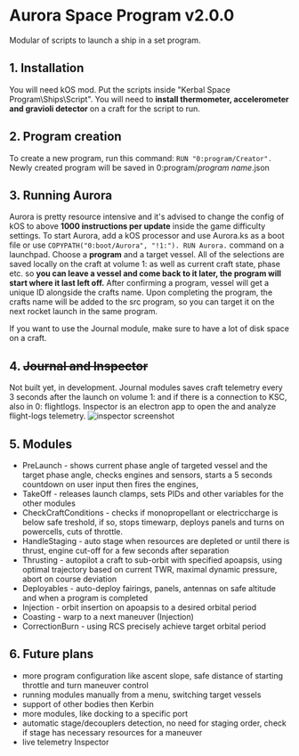 # Aurora Space Program v2.0.0

Modular of scripts to launch a ship in a set program.
## 1. Installation
You will need kOS mod. Put the scripts inside "Kerbal Space Program\Ships\Script".
You will need to **install thermometer, accelerometer and gravioli detector** on a craft for the script to run.

## 2. Program creation
To create a new program, run this command: ```RUN "0:program/Creator".```
Newly created program will be saved in 0:program/*program name*.json

## 3. Running Aurora
Aurora is pretty resource intensive and it's advised to change the config of kOS to above **1000 instructions per update** inside the game difficulty settings.
To start Aurora, add a kOS processor and use Aurora.ks as a boot file or use ```COPYPATH("0:boot/Aurora", "!1:"). RUN Aurora.``` command on a launchpad.
Choose a **program** and a target vessel. All of the selections are saved locally on the craft at volume 1: as well as current craft state, phase etc. so **you can leave a vessel and come back to it later, the program will start where it last left off.**
After confirming a program, vessel will get a unique ID alongside the crafts name. Upon completing the program, the crafts name will be added to the src program, so you can target it on the next rocket launch in the same program.
 
If you want to use the Journal module, make sure to have a lot of disk space on a craft.
## 4.  ~~Journal and Inspector~~ 
Not built yet, in development. 
Journal modules saves craft telemetry every 3 seconds after the launch on volume 1: and if there is a connection to KSC, also in  0: flightlogs.
Inspector is an electron app to open the and analyze flight-logs telemetry.
![inspector screenshot](https://i.imgur.com/uyRieuv.jpg)
## 5. Modules

- PreLaunch - shows current phase angle of targeted vessel and the target phase angle,
checks engines and sensors, starts a 5 seconds countdown on user input then fires the engines,
- TakeOff - releases launch clamps, sets PIDs and other variables for the other modules
 - CheckCraftConditions - checks if monopropellant or electriccharge is below safe treshold, if so, stops timewarp, deploys panels and turns on powercells, cuts of throttle.
- HandleStaging - auto stage when resources are depleted or until there is thrust, engine cut-off for a few seconds after separation
- Thrusting - autopilot a craft to sub-orbit with specified apoapsis, using optimal trajectory based on current TWR, maximal dynamic pressure,  abort on course deviation
- Deployables - auto-deploy fairings, panels, antennas on safe altitude and when a program is completed
- Injection - orbit insertion on apoapsis to a desired orbital period
- Coasting - warp to a next maneuver (Injection)
- CorrectionBurn - using RCS precisely achieve target orbital period

## 6. Future plans
- more program configuration like ascent slope, safe distance of starting throttle and turn maneuver control
- running modules manually from a menu, switching target vessels
- support of other bodies then Kerbin
- more modules, like docking to a specific port
- automatic stage/decouplers detection, no need for staging order, check if stage has necessary resources for a maneuver
- live telemetry Inspector